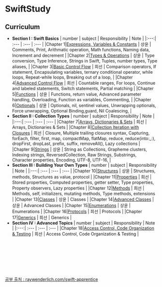 # SwiftStudy

## Curriculum
* **Section I : Swift Basics**
   | number | subject | Responsibility | Note | 
   |:---:| :--- | :--- | :--- |
   |Chapter 1|[Expressions, Variables & Constants](https://github.com/kanghuiseon/SwiftStudy/blob/master/01_Expressions%2CVariables%26Constants/01_ExpressionsVariablesConstants.md) | 상윤 | Comments, Print, Arithmatic operation, Math functions, Naming data, Increment and decrement | 
   |Chapter 2|[Types & Operations](https://github.com/kanghuiseon/SwiftStudy/blob/master/02_Types%26Operations/02_TypesOperations.md) | 상윤 | Type conversion, Type Inference, Strings in Swift, Tuples, number types, Type aliases,  | 
   |Chapter 3|[Basic Control Flow](https://github.com/kanghuiseon/SwiftStudy/blob/master/03_BasicControlFlow/03_BasicControlFlow.md) | 희선 | Comparison operators, If statement, Encapsulating variables, ternary conditional operator, while loops, Repeat-while loops, Breaking out of a loop, | 
   |Chapter 4|[Advanced Control Flow](https://github.com/kanghuiseon/SwiftStudy/blob/master/04_AdvancedControlFlow/04_AdvancedControlFlow.md) | 희선 | Countable ranges, For loops, Continue and labeled statements, Switch statements, Partial matching |
   |Chapter 5|[Functions](https://github.com/kanghuiseon/SwiftStudy/blob/master/05_Functions/05_Functions.md) | 상윤 | Functions, return value, Advanced parameter handling, Overloading, Function as variables, Commenting,  |
   |Chapter 6|[Optionals](https://github.com/kanghuiseon/SwiftStudy/blob/master/06_Optionals/06_Optionals.md) | 상윤 | Optionals, nil, sentinel values, Unwrapping optionals, Force unwrapping, Optional Binding,guard, Nil Coalescing,  |
* **Section II : Collection Types**
   | number | subject | Responsibility | Note | 
   |:---:| :--- | :--- | :--- |
   |Chapter 7|[Arrays, Dictionaries & Sets](https://github.com/kanghuiseon/SwiftStudy/blob/master/07_Arrays%26Dictionaries%26Sets/07_ArraysDictionariesSets.md) | 희선 | Arrays, Dictionaries & Sets |
   |Chapter 8|[Collection Iteration with Closures](https://github.com/kanghuiseon/SwiftStudy/blob/master/08_CollectionIterationWithClosures/08_CollectionIterationWithClosures.md) | 희선 | Closure, Multiple trailing closures syntax, Capturing, forEach, filter, first, map, compactMap, flatMap, reduce, reduce(into:_:), dropFirst, dropLast, prefix, suffix, removeAll(), Lazy collections |
   |Chapter 9|[Strings](https://github.com/kanghuiseon/SwiftStudy/blob/master/09_Strings/09_Strings.md) | 상윤 | String as Collections, Grapheme clusters, Indexing strings, ReversedCollection<String>, Raw Strings, Substrings, Character properties, Encoding, UTF-8, UTF-16,  |
* **Section III : Building Your Own Types**
   | number | subject | Responsibility | Note | 
   |:---:| :--- | :--- | :--- |
   |Chapter 10|[Structures](https://github.com/kanghuiseon/SwiftStudy/blob/master/10_Structures/10_Structures.md) | 상윤 | Structures, methods, Structures as value, protocol |
   |Chapter 11|[Properties](https://github.com/kanghuiseon/SwiftStudy/blob/master/11_Properties/11_Propertie.md) | 희선 | Stored properties, Computed properties, getter setter, Type properties, Property observers, Lazy properties |
   |Chapter 12|[Methods](https://github.com/kanghuiseon/SwiftStudy/blob/master/12_Methods/12_Methods.md) | 희선 | Methods, self, initializers, mutating methods, Type methods, extensions  |
   |Chapter 13|[Classes](https://github.com/kanghuiseon/SwiftStudy/blob/master/06_Optionals/06_Optionals.md) | 상윤 | Classes  |
   |Chapter 14|[Advanced Classes](https://github.com/kanghuiseon/SwiftStudy/blob/master/06_Optionals/06_Optionals.md) | 상윤 | Advanced Classes  |
   |Chapter 15|[Enumerations](https://github.com/kanghuiseon/SwiftStudy/blob/master/06_Optionals/06_Optionals.md) | 상윤 | Enumerations  |
   |Chapter 16|[Protocols](https://github.com/kanghuiseon/SwiftStudy/blob/master/06_Optionals/06_Optionals.md) | 희선 | Protocols  |
   |Chapter 17|[Generics](https://github.com/kanghuiseon/SwiftStudy/blob/master/06_Optionals/06_Optionals.md) | 희선 | Generics  |
* **Section IV : Advanced Topics**
   | number | subject | Responsibility | Note | 
   |:---:| :--- | :--- | :--- |
   |Chapter 18|[Access Control, Code Organization & Testing](https://github.com/kanghuiseon/SwiftStudy/blob/master/06_Optionals/06_Optionals.md) | 희선 | Access Control, Code Organization & Testing |
 
<br/>
<br/>
<br/>
<br/>
<br/>
<br/>

[공부 출처 : raywenderlich.com/swift-apprentice](https://www.raywenderlich.com/books/swift-apprentice/v6.0/)
